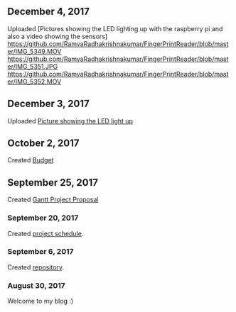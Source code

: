 
## December 4, 2017
Uploaded [Pictures showing the LED lighting up with the raspberry pi and also a video showing the sensors]
https://github.com/RamyaRadhakrishnakumar/FingerPrintReader/blob/master/IMG_5349.MOV
https://github.com/RamyaRadhakrishnakumar/FingerPrintReader/blob/master/IMG_5351.JPG
https://github.com/RamyaRadhakrishnakumar/FingerPrintReader/blob/master/IMG_5352.MOV

## December 3, 2017
Uploaded [Picture showing the LED light up](https://github.com/RamyaRadhakrishnakumar/FingerPrintReader/blob/master/Image-1.jpg)

## October 2, 2017
Created [Budget](https://github.com/RamyaRadhakrishnakumar/FingerPrintReader/blob/master/hardwarebudget.xlsx)

## September 25, 2017
Created [Gantt Project Proposal](https://github.com/RamyaRadhakrishnakumar/FingerPrintReader/blob/master/RamyaRadhakrishnakumar.mpp)

### September 20, 2017
Created [project schedule](https://github.com/six0four/StudentSenseHat/blob/master/documentation/Week3RubricforProjectSchedule.xml). 

### September 6, 2017
Created [repository](https://github.com/RamyaRadhakrishnakumar/FingerPrintReader.git). 

### August 30, 2017
Welcome to my blog :)






